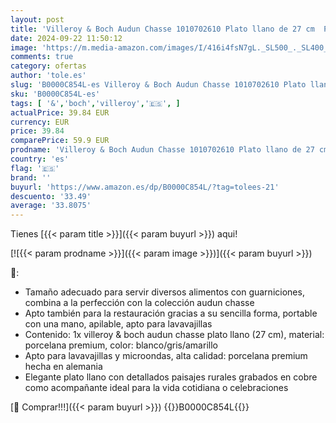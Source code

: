 ```yaml
---
layout: post
title: 'Villeroy & Boch Audun Chasse 1010702610 Plato llano de 27 cm  Porcelana  Amarillo'
date: 2024-09-22 11:50:12
image: 'https://m.media-amazon.com/images/I/416i4fsN7gL._SL500_._SL400_.jpg'
comments: true
category: ofertas
author: 'tole.es'
slug: 'B0000C854L-es Villeroy & Boch Audun Chasse 1010702610 Plato llano de 27...'
sku: 'B0000C854L-es'
tags: [ '&','boch','villeroy','🇪🇸', ]
actualPrice: 39.84 EUR
currency: EUR
price: 39.84
comparePrice: 59.9 EUR
prodname: 'Villeroy & Boch Audun Chasse 1010702610 Plato llano de 27 cm  Porcelana  Amarillo'
country: 'es'
flag: '🇪🇸'
brand: ''
buyurl: 'https://www.amazon.es/dp/B0000C854L/?tag=tolees-21'
descuento: '33.49'
average: '33.8075'
---
```


Tienes [{{< param title >}}]({{< param buyurl >}}) aqui!

[![{{< param prodname >}}]({{< param image >}})]({{< param buyurl >}})

🔎:

- Tamaño adecuado para servir diversos alimentos con guarniciones, combina a la perfección con la colección audun chasse
- Apto también para la restauración gracias a su sencilla forma, portable con una mano, apilable, apto para lavavajillas
- Contenido: 1x villeroy & boch audun chasse plato llano (27 cm), material: porcelana premium, color: blanco/gris/amarillo
- Apto para lavavajillas y microondas, alta calidad: porcelana premium hecha en alemania
- Elegante plato llano con detallados paisajes rurales grabados en cobre como acompañante ideal para la vida cotidiana o celebraciones

[🛒 Comprar!!!]({{< param buyurl >}})
{{<world>}}B0000C854L{{</world>}}
